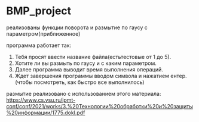 # BMP_project
реализованы функции поворота и размытие по гаусу с параметром(приближенное)

программа работает так: 
1.  Тебя просят ввести название файла(естьтестовые от 1 до 5).
2.  Хотите ли вы размыть по гаусу и с каким параметром.
3.  Далее программа выводит время выполнения операций.
4.  Ждет завершения программы вводом символа и нажатием ентер.(чтобы посмотреть, как быстро все выполнилось)

размытие реализовано с использованием этого материала: https://www.cs.vsu.ru/ipmt-conf/conf/2021/works/3.%20Технологии%20обработки%20и%20защиты%20информации/1775.dokl.pdf
